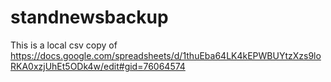 # standnewsbackup

This is a local csv copy of https://docs.google.com/spreadsheets/d/1thuEba64LK4kEPWBUYtzXzs9loRKA0xzjUhEt5ODk4w/edit#gid=76064574


